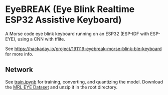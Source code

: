 # EyeBREAK (Eye Blink Realtime ESP32 Assistive Keyboard)

A Morse code eye blink keyboard running on an ESP32 (ESP-IDF with ESP-EYE), using a CNN with tflite.

See https://hackaday.io/project/191119-eyebreak-morse-blink-ble-keyboard for more info.

## Network
See [train.ipynb](train.ipynb) for training, converting, and quantizing the model.
Download the [MRL EYE Dataset](http://mrl.cs.vsb.cz/eyedataset) and unzip it in the root directory.
